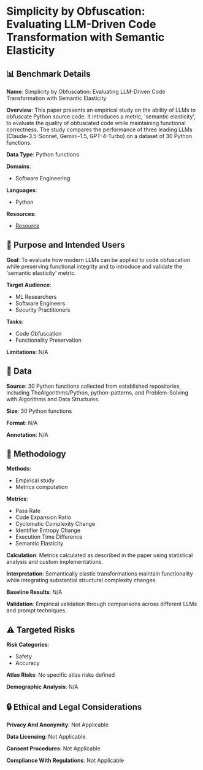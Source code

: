 # Simplicity by Obfuscation: Evaluating LLM-Driven Code Transformation with Semantic Elasticity

## 📊 Benchmark Details

**Name**: Simplicity by Obfuscation: Evaluating LLM-Driven Code Transformation with Semantic Elasticity

**Overview**: This paper presents an empirical study on the ability of LLMs to obfuscate Python source code. It introduces a metric, 'semantic elasticity', to evaluate the quality of obfuscated code while maintaining functional correctness. The study compares the performance of three leading LLMs (Claude-3.5-Sonnet, Gemini-1.5, GPT-4-Turbo) on a dataset of 30 Python functions.

**Data Type**: Python functions

**Domains**:
- Software Engineering

**Languages**:
- Python

**Resources**:
- [Resource](https://doi.org/10.1145/nnnnnnn.nnnnnnn)

## 🎯 Purpose and Intended Users

**Goal**: To evaluate how modern LLMs can be applied to code obfuscation while preserving functional integrity and to introduce and validate the 'semantic elasticity' metric.

**Target Audience**:
- ML Researchers
- Software Engineers
- Security Practitioners

**Tasks**:
- Code Obfuscation
- Functionality Preservation

**Limitations**: N/A

## 💾 Data

**Source**: 30 Python functions collected from established repositories, including TheAlgorithms/Python, python-patterns, and Problem-Solving with Algorithms and Data Structures.

**Size**: 30 Python functions

**Format**: N/A

**Annotation**: N/A

## 🔬 Methodology

**Methods**:
- Empirical study
- Metrics computation

**Metrics**:
- Pass Rate
- Code Expansion Ratio
- Cyclomatic Complexity Change
- Identifier Entropy Change
- Execution Time Difference
- Semantic Elasticity

**Calculation**: Metrics calculated as described in the paper using statistical analysis and custom implementations.

**Interpretation**: Semantically elastic transformations maintain functionality while integrating substantial structural complexity changes.

**Baseline Results**: N/A

**Validation**: Empirical validation through comparisons across different LLMs and prompt techniques.

## ⚠️ Targeted Risks

**Risk Categories**:
- Safety
- Accuracy

**Atlas Risks**:
No specific atlas risks defined

**Demographic Analysis**: N/A

## 🔒 Ethical and Legal Considerations

**Privacy And Anonymity**: Not Applicable

**Data Licensing**: Not Applicable

**Consent Procedures**: Not Applicable

**Compliance With Regulations**: Not Applicable
